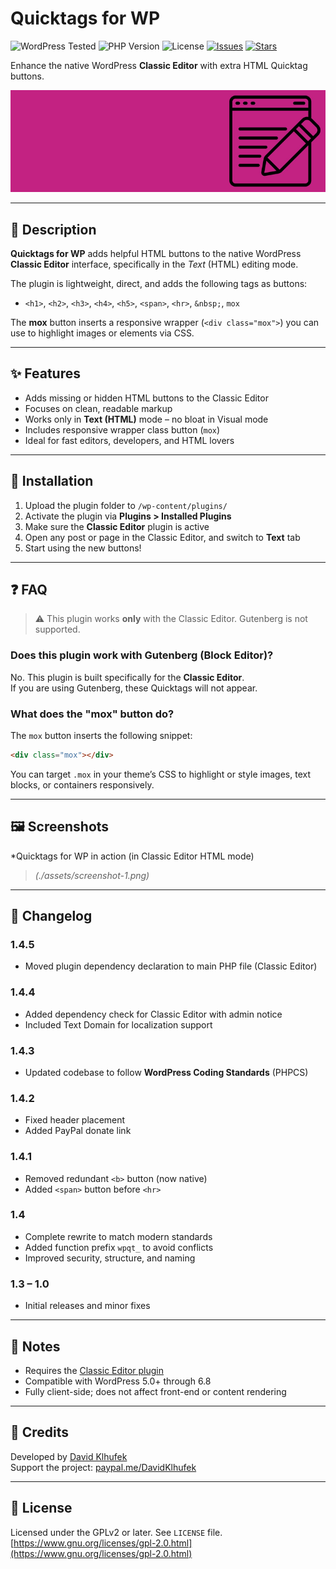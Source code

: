 ﻿# Quicktags for WP

![WordPress Tested](https://img.shields.io/badge/WordPress-6.8-blue)
![PHP Version](https://img.shields.io/badge/PHP-7.4%2B-blue)
![License](https://img.shields.io/badge/License-GPLv2-orange)
[![Issues](https://img.shields.io/github/issues/phirebase/quicktags-for-wp)](https://github.com/phirebase/quicktags-for-wp/issues)
[![Stars](https://img.shields.io/github/stars/phirebase/quicktags-for-wp?style=social)](https://github.com/phirebase/quicktags-for-wp)

Enhance the native WordPress **Classic Editor** with extra HTML Quicktag buttons.

![Plugin banner](./assets/banner-772x250.jpg)

---

## 🧩 Description

**Quicktags for WP** adds helpful HTML buttons to the native WordPress **Classic Editor** interface, specifically in the *Text* (HTML) editing mode.

The plugin is lightweight, direct, and adds the following tags as buttons:

- `<h1>`, `<h2>`, `<h3>`, `<h4>`, `<h5>`, `<span>`, `<hr>`, `&nbsp;`, `mox`

The **mox** button inserts a responsive wrapper (`<div class="mox">`) you can use to highlight images or elements via CSS.

---

## ✨ Features

- Adds missing or hidden HTML buttons to the Classic Editor
- Focuses on clean, readable markup
- Works only in **Text (HTML)** mode – no bloat in Visual mode
- Includes responsive wrapper class button (`mox`)
- Ideal for fast editors, developers, and HTML lovers

---

## 🔧 Installation

1. Upload the plugin folder to `/wp-content/plugins/`  
2. Activate the plugin via **Plugins > Installed Plugins**  
3. Make sure the **Classic Editor** plugin is active  
4. Open any post or page in the Classic Editor, and switch to **Text** tab  
5. Start using the new buttons!

---

## ❓ FAQ

> ⚠️ This plugin works **only** with the Classic Editor. Gutenberg is not supported.

### Does this plugin work with Gutenberg (Block Editor)?

No. This plugin is built specifically for the **Classic Editor**.  
If you are using Gutenberg, these Quicktags will not appear.

### What does the "mox" button do?

The `mox` button inserts the following snippet:

```html
<div class="mox"></div>
```

You can target `.mox` in your theme’s CSS to highlight or style images, text blocks, or containers responsively.

---

## 🖼️ Screenshots

*Quicktags for WP in action (in Classic Editor HTML mode)

> *(./assets/screenshot-1.png)*

---

## 📝 Changelog

### 1.4.5

- Moved plugin dependency declaration to main PHP file (Classic Editor)

### 1.4.4

- Added dependency check for Classic Editor with admin notice
- Included Text Domain for localization support

### 1.4.3

- Updated codebase to follow **WordPress Coding Standards** (PHPCS)

### 1.4.2

- Fixed header placement
- Added PayPal donate link

### 1.4.1

- Removed redundant `<b>` button (now native)
- Added `<span>` button before `<hr>`

### 1.4

- Complete rewrite to match modern standards
- Added function prefix `wpqt_` to avoid conflicts
- Improved security, structure, and naming

### 1.3 – 1.0

- Initial releases and minor fixes

---

## 📌 Notes

- Requires the [Classic Editor plugin](https://wordpress.org/plugins/classic-editor/)  
- Compatible with WordPress 5.0+ through 6.8  
- Fully client-side; does not affect front-end or content rendering

---

## 🙏 Credits

Developed by [David Klhufek](https://phirebase.com)  
Support the project: [paypal.me/DavidKlhufek](https://paypal.me/DavidKlhufek)

---

## 📄 License

Licensed under the GPLv2 or later. See `LICENSE` file.  
[https://www.gnu.org/licenses/gpl-2.0.html](https://www.gnu.org/licenses/gpl-2.0.html)
